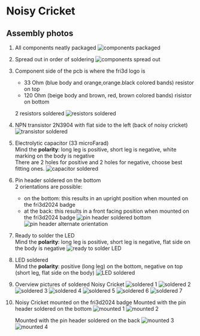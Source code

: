 # Noisy Cricket

## Assembly photos

1. All components neatly packaged
   ![components packaged](20240418_210751.jpg)

2. Spread out in order of soldering
   ![components spread out](20240418_211002.jpg)

3. Component side of the pcb is where the fri3d logo is

    - 33 Ohm (blue body and orange,orange.black colored bands) resistor on top
    - 120 Ohm (beige body and brown, red, brown colored bands) risistor on bottom

    2 resistors soldered
    ![resistors soldered](20240418_212359.jpg)

4. NPN transistor 2N3904 with flat side to the left (back of noisy cricket)
   ![transistor soldered](20240418_212550.jpg)

5. Electrolytic capacitor (33 microFarad)  
   Mind the **polarity**: long leg is positive, short leg is negative, white marking on the body is negative  
   There are 2 holes for positive and 2 holes for negative, choose best fitting ones.
   ![capacitor soldered](20240418_212741.jpg)

6. Pin header soldered on the bottom  
   2 orientations are possible:

    - on the bottom: this results in an upright position when mounted on the fri3d2024 badge
    - at the back: this results in a front facing position when mounted on the fri3d2024 badge
    ![pin header soldered bottom](20240418_213031.jpg)
    ![pin header alternate orientation](pin_header_alternate_orientation.png)

7. Ready to solder the LED  
   Mind the **polarity**: long leg is positive, short leg is negative, flat side on the body is negative
   ![ready to solder LED](20240418_213045.jpg)

8. LED soldered  
   Mind the **polarity**: positive (long leg) on the bottom, negative on top (short leg, flat side on the body)
   ![LED soldered](20240418_213317.jpg)

9. Overview pictures of soldered Noisy Cricket
   ![soldered 1](20240418_213331.jpg)
   ![soldered 2](20240418_213347.jpg)
   ![soldered 3](20240418_213358.jpg)
   ![soldered 4](20240418_213431.jpg)
   ![soldered 5](20240418_213448.jpg)
   ![soldered 6](20240418_213500.jpg)
   ![soldered 7](20240418_213509.jpg)

10. Noisy Cricket mounted on the fri3d2024 badge
    Mounted with the pin header soldered on the bottom
    ![mounted 1](20240418_213828.jpg)
    ![mounted 2](20240418_213843.jpg)

    Mounted with the pin header soldered on the back
    ![mounted 3](DSC_5355.JPG)
    ![mounted 4](DSC_5358.JPG)
